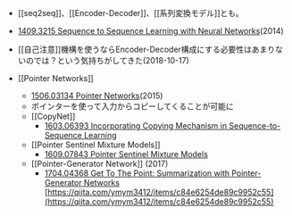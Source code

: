 
- [[seq2seq]]、[[Encoder-Decoder]]、[[系列変換モデル]]とも。
- [1409.3215 Sequence to Sequence Learning with Neural Networks](https://arxiv.org/abs/1409.3215)(2014)
- [[自己注意]]機構を使うならEncoder-Decoder構成にする必要性はあまりないのでは？という気持ちがしてきた(2018-10-17)


- [[Pointer Networks]]
    - [1506.03134 Pointer Networks](https://arxiv.org/abs/1506.03134)(2015)
    - ポインターを使って入力からコピーしてくることが可能に
    - [[CopyNet]]
        - [1603.06393 Incorporating Copying Mechanism in Sequence-to-Sequence Learning](https://arxiv.org/abs/1603.06393)
    - [[Pointer Sentinel Mixture Models]]
        - [1609.07843 Pointer Sentinel Mixture Models](https://arxiv.org/abs/1609.07843)
    - [[Pointer-Generator Network]] (2017)
        - [1704.04368 Get To The Point: Summarization with Pointer-Generator Networks](https://arxiv.org/abs/1704.04368)
[https://qiita.com/ymym3412/items/c84e6254de89c9952c55](https://qiita.com/ymym3412/items/c84e6254de89c9952c55)
